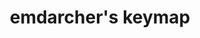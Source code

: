---
layout: layouts/keymapdb_entry.njk
OS: ['MacOS']
keymapAuthor: emdarcher
firmware: QMK
hasHomeRowMods: False
hasLetterOnThumb: False
keymapImage: https://i.imgur.com/ie5aF7d.jpg
keyCount: 62
keyboard: YMDK Bface
baseLayouts: ["QWERTY"]
languages: ['English']
layerCount: 5
title: "emdarcher's keymap"
isSplit: False
stagger: row
summary: 
keymapUrl: https://github.com/emdarcher/qmk_firmware/tree/master/keyboards/ymdk/bface/keymaps/emdarcher
writeup: https://github.com/emdarcher/qmk_firmware/tree/master/keyboards/ymdk/bface/keymaps/emdarcher/readme.md
---